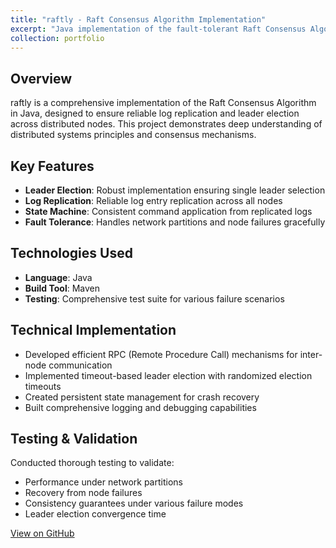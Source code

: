 ```yaml
---
title: "raftly - Raft Consensus Algorithm Implementation"
excerpt: "Java implementation of the fault-tolerant Raft Consensus Algorithm for distributed systems<br/>"
collection: portfolio
---
```


## Overview
raftly is a comprehensive implementation of the Raft Consensus Algorithm in Java, designed to ensure reliable log replication and leader election across distributed nodes. This project demonstrates deep understanding of distributed systems principles and consensus mechanisms.

## Key Features
- **Leader Election**: Robust implementation ensuring single leader selection
- **Log Replication**: Reliable log entry replication across all nodes
- **State Machine**: Consistent command application from replicated logs
- **Fault Tolerance**: Handles network partitions and node failures gracefully

## Technologies Used
- **Language**: Java
- **Build Tool**: Maven
- **Testing**: Comprehensive test suite for various failure scenarios

## Technical Implementation
- Developed efficient RPC (Remote Procedure Call) mechanisms for inter-node communication
- Implemented timeout-based leader election with randomized election timeouts
- Created persistent state management for crash recovery
- Built comprehensive logging and debugging capabilities

## Testing & Validation
Conducted thorough testing to validate:
- Performance under network partitions
- Recovery from node failures
- Consistency guarantees under various failure modes
- Leader election convergence time

[View on GitHub](https://github.com/sajalkmr/raftly)